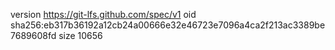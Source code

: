 version https://git-lfs.github.com/spec/v1
oid sha256:eb317b36192a12cb24a00666e32e46723e7096a4ca2f213ac3389be7689608fd
size 10656
